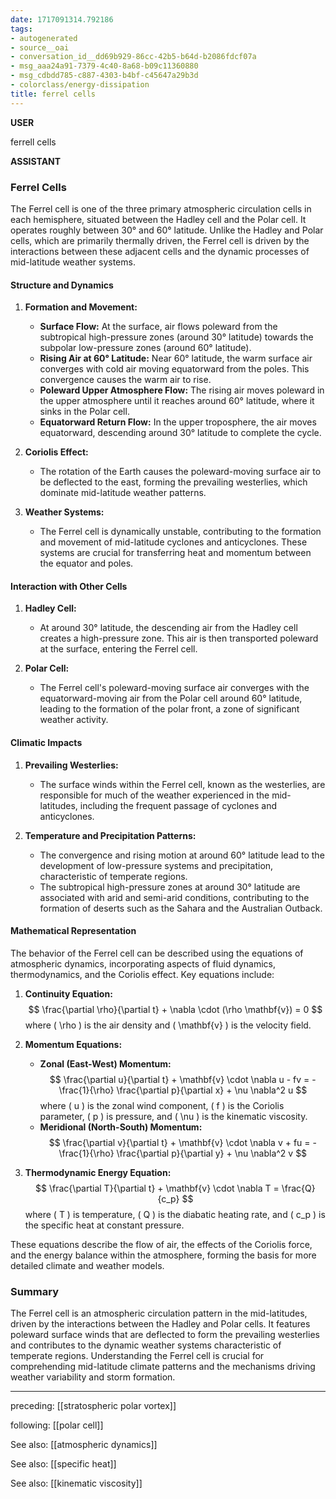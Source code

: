 ```yaml
---
date: 1717091314.792186
tags:
- autogenerated
- source__oai
- conversation_id__dd69b929-86cc-42b5-b64d-b2086fdcf07a
- msg_aaa24a91-7379-4c40-8a68-b09c11360880
- msg_cdbdd785-c887-4303-b4bf-c45647a29b3d
- colorclass/energy-dissipation
title: ferrel cells
---
```


**USER**

ferrell cells


**ASSISTANT**

### Ferrel Cells

The Ferrel cell is one of the three primary atmospheric circulation cells in each hemisphere, situated between the Hadley cell and the Polar cell. It operates roughly between 30° and 60° latitude. Unlike the Hadley and Polar cells, which are primarily thermally driven, the Ferrel cell is driven by the interactions between these adjacent cells and the dynamic processes of mid-latitude weather systems.

#### Structure and Dynamics

1. **Formation and Movement:**
   - **Surface Flow:** At the surface, air flows poleward from the subtropical high-pressure zones (around 30° latitude) towards the subpolar low-pressure zones (around 60° latitude).
   - **Rising Air at 60° Latitude:** Near 60° latitude, the warm surface air converges with cold air moving equatorward from the poles. This convergence causes the warm air to rise.
   - **Poleward Upper Atmosphere Flow:** The rising air moves poleward in the upper atmosphere until it reaches around 60° latitude, where it sinks in the Polar cell.
   - **Equatorward Return Flow:** In the upper troposphere, the air moves equatorward, descending around 30° latitude to complete the cycle.

2. **Coriolis Effect:**
   - The rotation of the Earth causes the poleward-moving surface air to be deflected to the east, forming the prevailing westerlies, which dominate mid-latitude weather patterns.

3. **Weather Systems:**
   - The Ferrel cell is dynamically unstable, contributing to the formation and movement of mid-latitude cyclones and anticyclones. These systems are crucial for transferring heat and momentum between the equator and poles.

#### Interaction with Other Cells

1. **Hadley Cell:**
   - At around 30° latitude, the descending air from the Hadley cell creates a high-pressure zone. This air is then transported poleward at the surface, entering the Ferrel cell.

2. **Polar Cell:**
   - The Ferrel cell's poleward-moving surface air converges with the equatorward-moving air from the Polar cell around 60° latitude, leading to the formation of the polar front, a zone of significant weather activity.

#### Climatic Impacts

1. **Prevailing Westerlies:**
   - The surface winds within the Ferrel cell, known as the westerlies, are responsible for much of the weather experienced in the mid-latitudes, including the frequent passage of cyclones and anticyclones.

2. **Temperature and Precipitation Patterns:**
   - The convergence and rising motion at around 60° latitude lead to the development of low-pressure systems and precipitation, characteristic of temperate regions.
   - The subtropical high-pressure zones at around 30° latitude are associated with arid and semi-arid conditions, contributing to the formation of deserts such as the Sahara and the Australian Outback.

#### Mathematical Representation

The behavior of the Ferrel cell can be described using the equations of atmospheric dynamics, incorporating aspects of fluid dynamics, thermodynamics, and the Coriolis effect. Key equations include:

1. **Continuity Equation:**
   $$
   \frac{\partial \rho}{\partial t} + \nabla \cdot (\rho \mathbf{v}) = 0
   $$
   where \( \rho \) is the air density and \( \mathbf{v} \) is the velocity field.

2. **Momentum Equations:**
   - **Zonal (East-West) Momentum:**
     $$
     \frac{\partial u}{\partial t} + \mathbf{v} \cdot \nabla u - fv = -\frac{1}{\rho} \frac{\partial p}{\partial x} + \nu \nabla^2 u
     $$
     where \( u \) is the zonal wind component, \( f \) is the Coriolis parameter, \( p \) is pressure, and \( \nu \) is the kinematic viscosity.
   - **Meridional (North-South) Momentum:**
     $$
     \frac{\partial v}{\partial t} + \mathbf{v} \cdot \nabla v + fu = -\frac{1}{\rho} \frac{\partial p}{\partial y} + \nu \nabla^2 v
     $$

3. **Thermodynamic Energy Equation:**
   $$
   \frac{\partial T}{\partial t} + \mathbf{v} \cdot \nabla T = \frac{Q}{c_p}
   $$
   where \( T \) is temperature, \( Q \) is the diabatic heating rate, and \( c_p \) is the specific heat at constant pressure.

These equations describe the flow of air, the effects of the Coriolis force, and the energy balance within the atmosphere, forming the basis for more detailed climate and weather models.

### Summary

The Ferrel cell is an atmospheric circulation pattern in the mid-latitudes, driven by the interactions between the Hadley and Polar cells. It features poleward surface winds that are deflected to form the prevailing westerlies and contributes to the dynamic weather systems characteristic of temperate regions. Understanding the Ferrel cell is crucial for comprehending mid-latitude climate patterns and the mechanisms driving weather variability and storm formation.


---

preceding: [[stratospheric polar vortex]]  


following: [[polar cell]]

See also: [[atmospheric dynamics]]


See also: [[specific heat]]


See also: [[kinematic viscosity]]